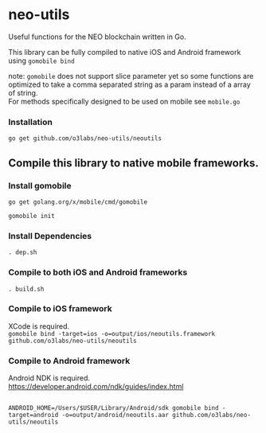 # neo-utils
Useful functions for the NEO blockchain written in Go.

This library can be fully compiled to native iOS and Android framework using `gomobile bind`

note: `gomobile` does not support slice parameter yet so some functions are optimized to take a comma separated string as a param instead of a array of string.  
For methods specifically designed to be used on mobile see ```mobile.go```  

### Installation
`go get github.com/o3labs/neo-utils/neoutils`

## Compile this library to native mobile frameworks.

### Install gomobile
```
go get golang.org/x/mobile/cmd/gomobile

gomobile init
```  

### Install Dependencies
```
. dep.sh
```

### Compile to both iOS and Android frameworks
```
. build.sh
```

### Compile to iOS framework
XCode is required.  
`gomobile bind -target=ios -o=output/ios/neoutils.framework github.com/o3labs/neo-utils/neoutils`

### Compile to Android framework
Android NDK is required. https://developer.android.com/ndk/guides/index.html  
```gomobile init -ndk ~/Library/Android/sdk/ndk-bundle/

ANDROID_HOME=/Users/$USER/Library/Android/sdk gomobile bind -target=android -o=output/android/neoutils.aar github.com/o3labs/neo-utils/neoutils
```
